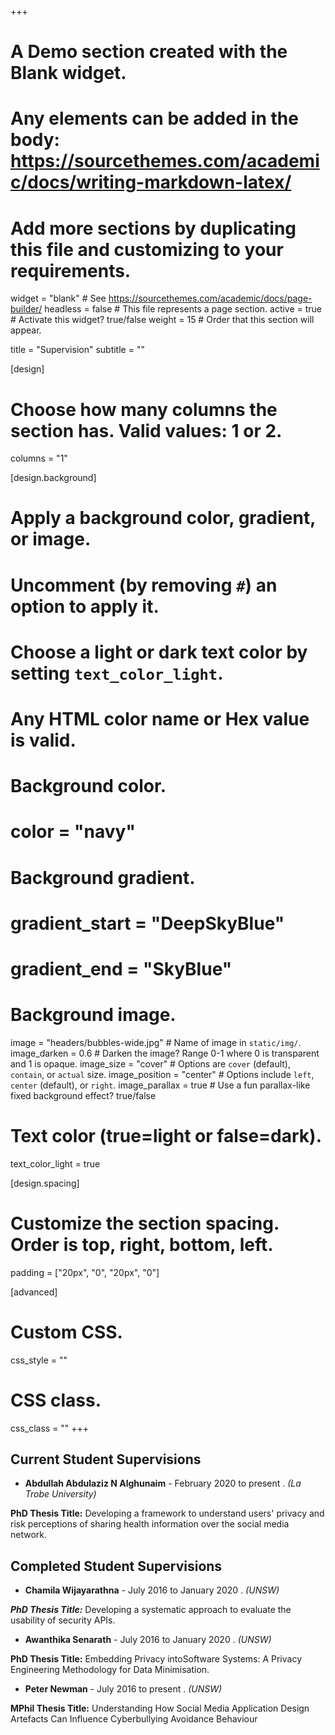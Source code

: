 +++
# A Demo section created with the Blank widget.
# Any elements can be added in the body: https://sourcethemes.com/academic/docs/writing-markdown-latex/
# Add more sections by duplicating this file and customizing to your requirements.

widget = "blank"  # See https://sourcethemes.com/academic/docs/page-builder/
headless = false  # This file represents a page section.
active = true  # Activate this widget? true/false
weight = 15  # Order that this section will appear.

title = "Supervision"
subtitle = ""



[design]
  # Choose how many columns the section has. Valid values: 1 or 2.
  columns = "1"


[design.background]
  # Apply a background color, gradient, or image.
  #   Uncomment (by removing `#`) an option to apply it.
  #   Choose a light or dark text color by setting `text_color_light`.
  #   Any HTML color name or Hex value is valid.

  # Background color.
  # color = "navy"
  
  # Background gradient.
  # gradient_start = "DeepSkyBlue"
  # gradient_end = "SkyBlue"
  
  # Background image.
  image = "headers/bubbles-wide.jpg"  # Name of image in `static/img/`.
  image_darken = 0.6  # Darken the image? Range 0-1 where 0 is transparent and 1 is opaque.
  image_size = "cover"  #  Options are `cover` (default), `contain`, or `actual` size.
  image_position = "center"  # Options include `left`, `center` (default), or `right`.
  image_parallax = true  # Use a fun parallax-like fixed background effect? true/false

  # Text color (true=light or false=dark).
  text_color_light = true

[design.spacing]
  # Customize the section spacing. Order is top, right, bottom, left.
  padding = ["20px", "0", "20px", "0"]

[advanced]
 # Custom CSS. 
 css_style = ""
 
 # CSS class.
 css_class = ""
+++
##  Current Student Supervisions

* **Abdullah Abdulaziz N Alghunaim** - February 2020 to present . _(La Trobe University)_ 

**PhD Thesis Title:** Developing a framework to understand users' privacy and risk perceptions of sharing health information over the social media network.



## Completed Student Supervisions


* **Chamila Wijayarathna** - July 2016 to January 2020 . _(UNSW)_ 

**_PhD Thesis Title:_** Developing a systematic approach to evaluate the usability of
security APIs.

* **Awanthika Senarath** - July 2016 to January 2020 . _(UNSW)_ 

**PhD Thesis Title:** Embedding Privacy intoSoftware Systems: A Privacy Engineering
Methodology for Data Minimisation.

* **Peter Newman** - July 2016 to present . _(UNSW)_ 

**MPhil Thesis Title:** Understanding How Social Media Application Design Artefacts Can Influence Cyberbullying Avoidance Behaviour

